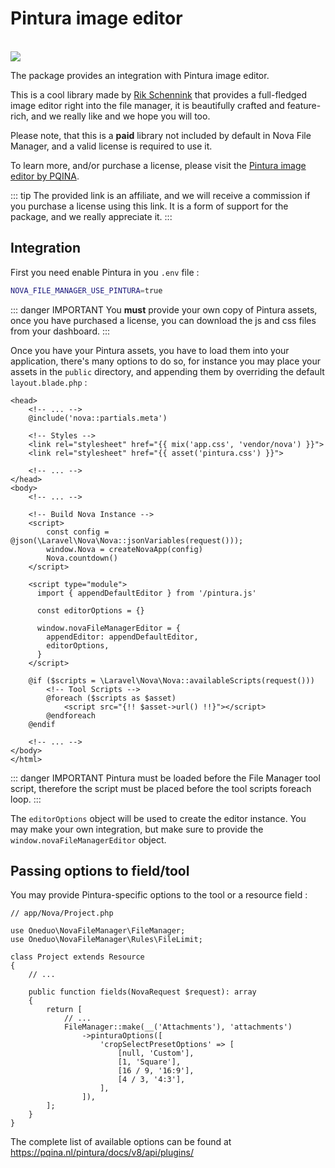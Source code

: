 # Pintura image editor

<br>
<img src="./images/pintura.png"/>
<br>

The package provides an integration with Pintura image editor.

This is a cool library made by [Rik Schennink](https://github.com/rikschennink) that provides a full-fledged image
editor right into the file manager, it is beautifully crafted and feature-rich, and we really like and we hope you will
too.

Please note, that this is a **paid** library not included by default in Nova File Manager, and a valid license is
required to use it.

To learn more, and/or purchase a license, please visit
the [Pintura image editor by PQINA](https://pqina.nl/pintura/?affiliate_id=775099219).

::: tip
The provided link is an affiliate, and we will receive a commission if you purchase a license using this link. It is a
form of support for the package, and we really appreciate it.
:::


## Integration

First you need enable Pintura in you `.env` file :

```sh
NOVA_FILE_MANAGER_USE_PINTURA=true
```

::: danger IMPORTANT
You **must** provide your own copy of Pintura assets, once you have purchased a license, you can download the js and css files from your dashboard.
:::

Once you have your Pintura assets, you have to load them into your application, there's many options to do so, for instance you may place your assets in the `public` directory, and appending them by overriding the default `layout.blade.php` :

```php{7,21-30}
<head>
    <!-- ... -->
    @include('nova::partials.meta')

    <!-- Styles -->
    <link rel="stylesheet" href="{{ mix('app.css', 'vendor/nova') }}">
    <link rel="stylesheet" href="{{ asset('pintura.css') }}">
    
    <!-- ... -->
</head>
<body>
    <!-- ... -->

    <!-- Build Nova Instance -->
    <script>
        const config = @json(\Laravel\Nova\Nova::jsonVariables(request()));
        window.Nova = createNovaApp(config)
        Nova.countdown()
    </script>
    
    <script type="module">
      import { appendDefaultEditor } from '/pintura.js'
    
      const editorOptions = {}
    
      window.novaFileManagerEditor = {
        appendEditor: appendDefaultEditor,
        editorOptions,
      }
    </script>

    @if ($scripts = \Laravel\Nova\Nova::availableScripts(request()))
        <!-- Tool Scripts -->
        @foreach ($scripts as $asset)
            <script src="{!! $asset->url() !!}"></script>
        @endforeach
    @endif
    
    <!-- ... -->
</body>
</html>
```

::: danger IMPORTANT
Pintura must be loaded before the File Manager tool script, therefore the script must be placed before the tool scripts foreach loop.
:::

The `editorOptions` object will be used to create the editor instance. You may make your own integration, but make sure
to provide the `window.novaFileManagerEditor` object.

## Passing options to field/tool

You may provide Pintura-specific options to the tool or a resource field :

```php{15-22}
// app/Nova/Project.php

use Oneduo\NovaFileManager\FileManager;
use Oneduo\NovaFileManager\Rules\FileLimit;

class Project extends Resource
{
    // ...

    public function fields(NovaRequest $request): array
    {
        return [
            // ...
            FileManager::make(__('Attachments'), 'attachments')
                ->pinturaOptions([
                    'cropSelectPresetOptions' => [
                        [null, 'Custom'],
                        [1, 'Square'],
                        [16 / 9, '16:9'],
                        [4 / 3, '4:3'],
                    ],                
                ]),
        ];
    }
}

```

The complete list of available options can be found at https://pqina.nl/pintura/docs/v8/api/plugins/
